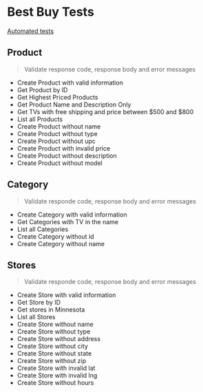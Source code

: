 # Best Buy Tests

[Automated tests](https://github.com/maristn/mariana-santana/blob/master/bestbuy_n26_test.zip)

## Product

> Validate response code, response body and error messages

- Create Product with valid information
- Get Product by ID
- Get Highest Priced Products
- Get Product Name and Description Only
- Get TVs with free shipping and price between $500 and $800
- List all Products
- Create Product without name
- Create Product without type
- Create Product without upc
- Create Product with invalid price
- Create Product without description
- Create Product without model


## Category

> Validate responde code, response body and error messages

- Create Category with valid information
- Get Categories with TV in the name
- List all Categories
- Create Category without id
- Create Category without name


## Stores

> Validate responde code, response body and error messages

- Create Store with valid information
- Get Store by ID
- Get stores in Minnesota
- List all Stores
- Create Store without name
- Create Store without type
- Create Store without address
- Create Store without city
- Create Store without state
- Create Store without zip
- Create Store with invalid lat
- Create Store with invalid lng
- Create Store without hours
